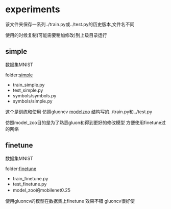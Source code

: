 # experiments
该文件夹保存一系列../train.py或../test.py的历史版本,文件名不同

使用的时候复制(可能需要稍加修改)到上级目录运行

## simple

数据集MNIST

folder:[simple](./simple)

* train_simple.py
* test_simple.py
* symbols/symbols.py
* symbols/simple.py

这个是训练和使用
仿照gluoncv [modelzoo](https://github.com/dmlc/gluon-cv/blob/11eb654e938b32fd746ec5f72e09a44f35e99c7a/gluoncv/model_zoo/model_zoo.py)
结构写的../train.py和../test.py

仿照model_zoo目的是为了熟悉gluon和得到更好的修改模型 方便使用finetune过的网络

## finetune

数据集MNIST

folder:[finetune](./finetune)

* train_finetune.py
* test_finetune.py
* model_zoo的mobilenet0.25

使用gluoncv的模型在数据集上finetune 效果不错 gluoncv很好使

